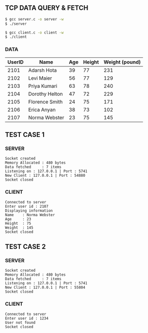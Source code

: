 ## TCP DATA QUERY & FETCH
```bash
$ gcc server.c -o server -w
$ ./server
```
```bash
$ gcc client.c -o client -w
$ ./client
```
### DATA
| UserID |       Name       | Age | Height | Weight (pound) |
|--------|------------------|-----|--------|-----------------|
|  2101  |   Adarsh Hota   |  39 |   77   |      231       |
|  2102  |    Levi Maier   |  56 |   77   |      129       |
|  2103  |  Priya Kumari   |  63 |   78   |      240       |
|  2104  | Dorothy Helton  |  47 |   72   |      229       |
|  2105  | Florence Smith  |  24 |   75   |      171       |
|  2106  |   Erica Anyan   |  38 |   73   |      102       |
|  2107  |  Norma Webster  |  23 |   75   |      145       |

## TEST CASE 1
### SERVER
```console
Socket created
Memory Allocated : 480 bytes
Data fetched     : 7 items 
Listening on : 127.0.0.1 | Port : 5741
New Client : 127.0.0.1 | Port : 54880
Socket closed
```

### CLIENT
```console
Connected to server
Enter user id : 2107
Displaying information
Name    : Norma Webster
Age     : 23
Height  : 75
Weight  : 145
Socket closed
```

## TEST CASE 2
### SERVER
```console
Socket created
Memory Allocated : 480 bytes 
Data fetched     : 7 items
Listening on : 127.0.0.1 | Port : 5741
New Client : 127.0.0.1 | Port : 55804
Socket closed
```
### CLIENT
```console
Connected to server
Enter user id : 1234
User not found
Socket closed
```